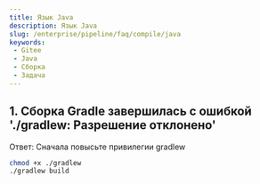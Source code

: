```yaml
---
title: Язык Java
description: Язык Java
slug: /enterprise/pipeline/faq/compile/java
keywords:
 - Gitee
 - Java
 - Сборка
 - Задача
---
```


## 1. Сборка Gradle завершилась с ошибкой './gradlew: Разрешение отклонено'

Ответ: Сначала повысьте привилегии gradlew

```bash
chmod +x ./gradlew
./gradlew build
```